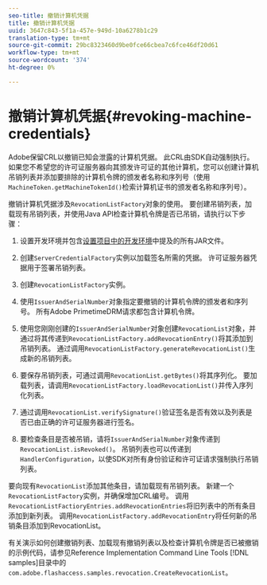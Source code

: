 ```yaml
---
seo-title: 撤销计算机凭据
title: 撤销计算机凭据
uuid: 3647c843-5f1a-457e-949d-10a6278b1c29
translation-type: tm+mt
source-git-commit: 29bc8323460d9be0fce66cbea7c6fce46df20d61
workflow-type: tm+mt
source-wordcount: '374'
ht-degree: 0%

---
```



# 撤销计算机凭据{#revoking-machine-credentials}

Adobe保留CRL以撤销已知会泄露的计算机凭据。 此CRL由SDK自动强制执行。 如果您不希望您的许可证服务器向其颁发许可证的其他计算机，您可以创建计算机吊销列表并添加要排除的计算机令牌的颁发者名称和序列号（使用`MachineToken.getMachineTokenId()`检索计算机证书的颁发者名称和序列号）。

撤销计算机凭据涉及`RevocationListFactory`对象的使用。 要创建吊销列表，加载现有吊销列表，并使用Java API检查计算机令牌是否已吊销，请执行以下步骤：

1. 设置开发环境并包含[设置项目中的开发环境](../../protecting-content/setting-up-the-sdk/setup-dev-env.md)中提及的所有JAR文件。
1. 创建`ServerCredentialFactory`实例以加载签名所需的凭据。 许可证服务器凭据用于签署吊销列表。
1. 创建`RevocationListFactory`实例。
1. 使用`IssuerAndSerialNumber`对象指定要撤销的计算机令牌的颁发者和序列号。 所有Adobe PrimetimeDRM请求都包含计算机令牌。
1. 使用您刚刚创建的`IssuerAndSerialNumber`对象创建`RevocationList`对象，并通过将其传递到`RevocationListFactory.addRevocationEntry()`将其添加到吊销列表。 通过调用`RevocationListFactory.generateRevocationList()`生成新的吊销列表。

1. 要保存吊销列表，可通过调用`RevocationList.getBytes()`将其序列化。 要加载列表，请调用`RevocationListFactory.loadRevocationList()`并传入序列化列表。

1. 通过调用`RevocationList.verifySignature()`验证签名是否有效以及列表是否已由正确的许可证服务器进行签名。
1. 要检查条目是否被吊销，请将`IssuerAndSerialNumber`对象传递到`RevocationList.isRevoked()`。 吊销列表也可以传递到`HandlerConfiguration`，以使SDK对所有身份验证和许可证请求强制执行吊销列表。

要向现有`RevocationList`添加其他条目，请加载现有吊销列表。 新建一个`RevocationListFactory`实例，并确保增加CRL编号。 调用`RevocationListFactioryEntries.addRevocationEntries`将旧列表中的所有条目添加到新列表。 调用`RevocationListFactory.addRevocationEntry`将任何新的吊销条目添加到RevocationList。

有关演示如何创建撤销列表、加载现有撤销列表以及检查计算机令牌是否已被撤销的示例代码，请参见Reference Implementation Command Line Tools [!DNL samples]目录中的`com.adobe.flashaccess.samples.revocation.CreateRevocationList`。
